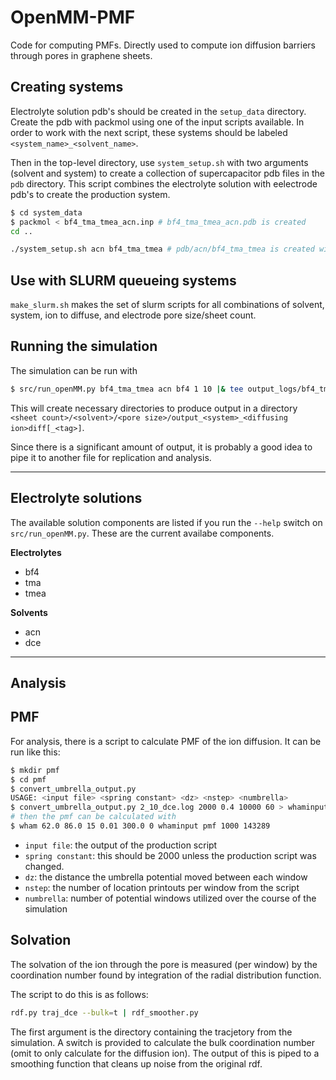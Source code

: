 # OpenMM-PMF
Code for computing PMFs.  Directly used to compute ion diffusion barriers through pores in graphene sheets.

Creating systems
-----------

Electrolyte solution pdb's should be created in the `setup_data` directory. Create the pdb with packmol using one of the input scripts available. In order to work with the next script, these systems should be labeled `<system_name>_<solvent_name>`.

Then in the top-level directory, use `system_setup.sh` with two arguments (solvent and system) to create a collection of supercapacitor pdb files in the `pdb` directory. This script combines the electrolyte solution with eelectrode pdb's to create the production system.

```bash
$ cd system_data
$ packmol < bf4_tma_tmea_acn.inp # bf4_tma_tmea_acn.pdb is created
cd ..

./system_setup.sh acn bf4_tma_tmea # pdb/acn/bf4_tma_tmea is created with a collection of pore sizes and electrode sheet numbers
```
Use with SLURM queueing systems
--------------

`make_slurm.sh` makes the set of slurm scripts for all combinations of solvent, system, ion to diffuse, and electrode pore size/sheet count.

Running the simulation
----------

The simulation can be run with
```bash
$ src/run_openMM.py bf4_tma_tmea acn bf4 1 10 |& tee output_logs/bf4_tma_tmea_acn_1_10_bf4diff.log
```
This will create necessary directories to produce output in a directory `<sheet count>/<solvent>/<pore size>/output_<system>_<diffusing ion>diff[_<tag>]`.

Since there is a significant amount of output, it is probably a good idea to pipe it to another file for replication and analysis.

---

Electrolyte solutions
-----------

The available solution components are listed if you run the `--help` switch on `src/run_openMM.py`. These are the current availabe components.

__Electrolytes__

- bf4
- tma
- tmea

__Solvents__

- acn
- dce

---

Analysis
-------

## PMF

For analysis, there is a script to calculate PMF of the ion diffusion. It can be run like this:
```bash
$ mkdir pmf
$ cd pmf
$ convert_umbrella_output.py
USAGE: <input file> <spring constant> <dz> <nstep> <numbrella>
$ convert_umbrella_output.py 2_10_dce.log 2000 0.4 10000 60 > whaminput
# then the pmf can be calculated with
$ wham 62.0 86.0 15 0.01 300.0 0 whaminput pmf 1000 143289

```
- `input file`: the output of the production script
- `spring constant`: this should be 2000 unless the production script was changed.
- `dz`: the distance the umbrella potential moved between each window 
- `nstep`: the number of location printouts per window from the script
- `numbrella`: number of potential windows utilized over the course of the simulation

## Solvation

The solvation of the ion through the pore is measured (per window) by the coordination number found by integration of the radial distribution function.

The script to do this is as follows:
```bash
rdf.py traj_dce --bulk=t | rdf_smoother.py
```

The first argument is the directory containing the tracjetory from the simulation. A switch is provided to calculate the bulk coordination number (omit to only calculate for the diffusion ion). The output of this is piped to a smoothing function that cleans up noise from the original rdf.

